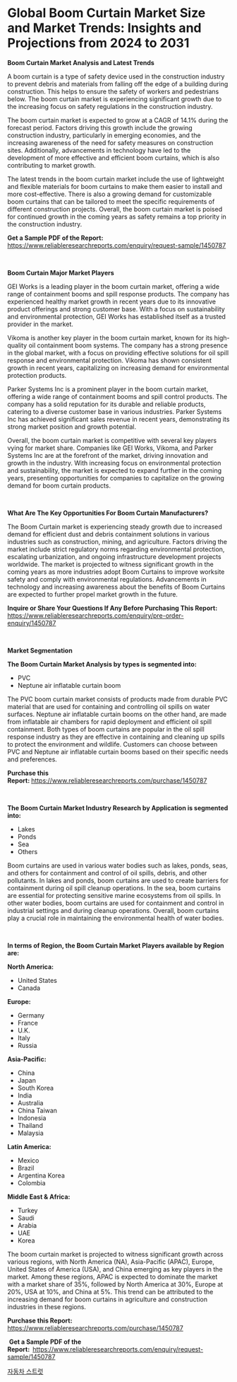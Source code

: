 <p><h1>Global Boom Curtain Market Size and Market Trends: Insights and Projections from 2024 to 2031</h1></p><p><strong>Boom Curtain Market Analysis and Latest Trends</strong></p>
<p><p>A boom curtain is a type of safety device used in the construction industry to prevent debris and materials from falling off the edge of a building during construction. This helps to ensure the safety of workers and pedestrians below. The boom curtain market is experiencing significant growth due to the increasing focus on safety regulations in the construction industry.</p><p>The boom curtain market is expected to grow at a CAGR of 14.1% during the forecast period. Factors driving this growth include the growing construction industry, particularly in emerging economies, and the increasing awareness of the need for safety measures on construction sites. Additionally, advancements in technology have led to the development of more effective and efficient boom curtains, which is also contributing to market growth.</p><p>The latest trends in the boom curtain market include the use of lightweight and flexible materials for boom curtains to make them easier to install and more cost-effective. There is also a growing demand for customizable boom curtains that can be tailored to meet the specific requirements of different construction projects. Overall, the boom curtain market is poised for continued growth in the coming years as safety remains a top priority in the construction industry.</p></p>
<p><strong>Get a Sample PDF of the Report:&nbsp;</strong> <a href="https://www.reliableresearchreports.com/enquiry/request-sample/1450787">https://www.reliableresearchreports.com/enquiry/request-sample/1450787</a></p>
<p>&nbsp;</p>
<p><strong>Boom Curtain Major Market Players</strong></p>
<p><p>GEI Works is a leading player in the boom curtain market, offering a wide range of containment booms and spill response products. The company has experienced healthy market growth in recent years due to its innovative product offerings and strong customer base. With a focus on sustainability and environmental protection, GEI Works has established itself as a trusted provider in the market.</p><p>Vikoma is another key player in the boom curtain market, known for its high-quality oil containment boom systems. The company has a strong presence in the global market, with a focus on providing effective solutions for oil spill response and environmental protection. Vikoma has shown consistent growth in recent years, capitalizing on increasing demand for environmental protection products.</p><p>Parker Systems Inc is a prominent player in the boom curtain market, offering a wide range of containment booms and spill control products. The company has a solid reputation for its durable and reliable products, catering to a diverse customer base in various industries. Parker Systems Inc has achieved significant sales revenue in recent years, demonstrating its strong market position and growth potential.</p><p>Overall, the boom curtain market is competitive with several key players vying for market share. Companies like GEI Works, Vikoma, and Parker Systems Inc are at the forefront of the market, driving innovation and growth in the industry. With increasing focus on environmental protection and sustainability, the market is expected to expand further in the coming years, presenting opportunities for companies to capitalize on the growing demand for boom curtain products.</p></p>
<p>&nbsp;</p>
<p><strong>What Are The Key Opportunities For Boom Curtain Manufacturers?</strong></p>
<p><p>The Boom Curtain market is experiencing steady growth due to increased demand for efficient dust and debris containment solutions in various industries such as construction, mining, and agriculture. Factors driving the market include strict regulatory norms regarding environmental protection, escalating urbanization, and ongoing infrastructure development projects worldwide. The market is projected to witness significant growth in the coming years as more industries adopt Boom Curtains to improve worksite safety and comply with environmental regulations. Advancements in technology and increasing awareness about the benefits of Boom Curtains are expected to further propel market growth in the future.</p></p>
<p><strong>Inquire or Share Your Questions If Any Before Purchasing This Report:</strong> <a href="https://www.reliableresearchreports.com/enquiry/pre-order-enquiry/1450787">https://www.reliableresearchreports.com/enquiry/pre-order-enquiry/1450787</a></p>
<p>&nbsp;</p>
<p><strong>Market Segmentation</strong></p>
<p><strong>The Boom Curtain Market Analysis by types is segmented into:</strong></p>
<p><ul><li>PVC</li><li>Neptune air inflatable curtain boom</li></ul></p>
<p><p>The PVC boom curtain market consists of products made from durable PVC material that are used for containing and controlling oil spills on water surfaces. Neptune air inflatable curtain booms on the other hand, are made from inflatable air chambers for rapid deployment and efficient oil spill containment. Both types of boom curtains are popular in the oil spill response industry as they are effective in containing and cleaning up spills to protect the environment and wildlife. Customers can choose between PVC and Neptune air inflatable curtain booms based on their specific needs and preferences.</p></p>
<p><strong>Purchase this Report:&nbsp;</strong><a href="https://www.reliableresearchreports.com/purchase/1450787">https://www.reliableresearchreports.com/purchase/1450787</a></p>
<p>&nbsp;</p>
<p><strong>The Boom Curtain Market Industry Research by Application is segmented into:</strong></p>
<p><ul><li>Lakes</li><li>Ponds</li><li>Sea</li><li>Others</li></ul></p>
<p><p>Boom curtains are used in various water bodies such as lakes, ponds, seas, and others for containment and control of oil spills, debris, and other pollutants. In lakes and ponds, boom curtains are used to create barriers for containment during oil spill cleanup operations. In the sea, boom curtains are essential for protecting sensitive marine ecosystems from oil spills. In other water bodies, boom curtains are used for containment and control in industrial settings and during cleanup operations. Overall, boom curtains play a crucial role in maintaining the environmental health of water bodies.</p></p>
<p>&nbsp;</p>
<p><strong>In terms of Region, the Boom Curtain Market Players available by Region are:</strong></p>
<p>
    <p> <strong> North America: </strong>
        <ul>
            <li>United States</li>
            <li>Canada</li>
        </ul>
        </p> 
    <p> <strong> Europe: </strong>
        <ul>
            <li>Germany</li>
            <li>France</li>
            <li>U.K.</li>
            <li>Italy</li>
            <li>Russia</li>
        </ul>
        </p> 
    <p> <strong> Asia-Pacific: </strong>
        <ul>
            <li>China</li>
            <li>Japan</li>
            <li>South Korea</li>
            <li>India</li>
            <li>Australia</li>
            <li>China Taiwan</li>
            <li>Indonesia</li>
            <li>Thailand</li>
            <li>Malaysia</li>
        </ul>
        </p> 
    <p> <strong> Latin America: </strong>
        <ul>
            <li>Mexico</li>
            <li>Brazil</li>
            <li>Argentina Korea</li>
            <li>Colombia</li>
        </ul>
        </p> 
    <p> <strong> Middle East & Africa: </strong>
        <ul>
            <li>Turkey</li>
            <li>Saudi</li>
            <li>Arabia</li>
            <li>UAE</li>
            <li>Korea</li>
        </ul>
    </p>
    </p>
<p><p>The boom curtain market is projected to witness significant growth across various regions, with North America (NA), Asia-Pacific (APAC), Europe, United States of America (USA), and China emerging as key players in the market. Among these regions, APAC is expected to dominate the market with a market share of 35%, followed by North America at 30%, Europe at 20%, USA at 10%, and China at 5%. This trend can be attributed to the increasing demand for boom curtains in agriculture and construction industries in these regions.</p></p>
<p><strong>Purchase this Report: </strong><a href="https://www.reliableresearchreports.com/purchase/1450787">https://www.reliableresearchreports.com/purchase/1450787</a></p>
<p>&nbsp;<strong>Get a Sample PDF of the Report:&nbsp;&nbsp;</strong><a href="https://www.reliableresearchreports.com/enquiry/request-sample/1450787">https://www.reliableresearchreports.com/enquiry/request-sample/1450787</a></p>
<p><strong></strong></p>
<p><p><a href="https://medium.com/@bobbykihnyt57786/%EC%9E%90%EB%8F%99%EC%B0%A8-%EC%8A%A4%ED%8A%B8%EB%9F%BF-%EC%8B%9C%EC%9E%A5-%EC%A0%84%EB%A7%9D-%EC%82%B0%EC%97%85-%EA%B0%9C%EC%9A%94-%EB%B0%8F-%EC%98%88%EC%B8%A1-2024%EB%85%84%EB%B6%80%ED%84%B0-2031%EB%85%84-ce56f49c88d8">자동차 스트럿</a></p></p>